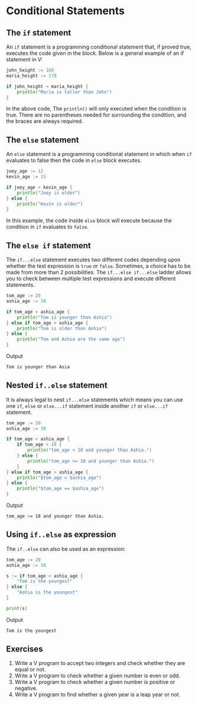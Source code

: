 # Conditional Statements

## The `if` statement

An `if` statement is a programming conditional statement that, if proved true, executes the code given in the block. Below is a general example of an if statement in V:

```go
john_height := 100
maria_height := 178

if john_height < maria_height {
    println("Maria is taller than John")
}
```

In the above code, The `println()` will only executed when the condition is true.
There are no parentheses needed for surrounding the condition, and the braces are always required.

## The `else` statement

An `else` statement is a programming conditional statement in which when `if` evaluates to false then the code in `else` block executes.

```go
joey_age := 12
kevin_age := 15

if joey_age > kevin_age {
    println("Joey is older")
} else {
    println("Kevin is older")
}
```

In this example, the code inside `else` block will execute because the condition in `if` evaluates to `false`.

## The `else if` statement

The `if...else` statement executes two different codes depending upon whether the test expression is `true` or `false`. Sometimes, a choice has to be made from more than 2 possibilities. The `if...else if...else` ladder allows you to check between multiple test expressions and execute different statements.

```go
tom_age := 20
ashia_age := 38

if tom_age < ashia_age {
    println("Tom is younger than Ashia")
} else if tom_age > ashia_age {
    println("Tom is older than Ashia")
} else {
    println("Tom and Ashia are the same age")
}
```

Output

```bash
Tom is younger than Asia
```

## Nested `if..else` statement

It is always legal to nest `if...else` statements which means you can use one `if`, `else` or `else...if` statement inside another `if` or `else...if` statement.

```go
tom_age := 20
ashia_age := 38

if tom_age < ashia_age {
    if tom_age < 18 {
        println("tom_age < 18 and younger than Ashia.")
    } else {
        println("tom_age >= 18 and younger than Ashia.")
    }
} else if tom_age > ashia_age {
    println("$tom_age > $ashia_age")
} else {
    println("$tom_age == $ashia_age")
}
```

Output

```bash
tom_age >= 18 and younger than Ashia.
```

## Using `if..else` as expression

The `if..else` can also be used as an expression:

```go
tom_age := 20
ashia_age := 38

s := if tom_age < ashia_age {
    "Tom is the youngest"
} else {
    "Ashia is the youngest"
}

print(s)
```

Output

```bash
Tom is the youngest
```

## Exercises

1. Write a V program to accept two integers and check whether they are equal or not.
2. Write a V program to check whether a given number is even or odd.
3. Write a V program to check whether a given number is positive or negative.
4. Write a V program to find whether a given year is a leap year or not.
